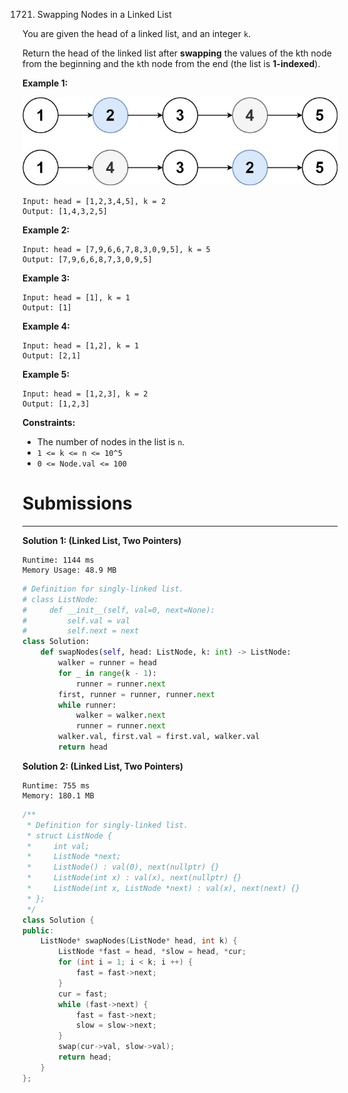 1721. Swapping Nodes in a Linked List

You are given the head of a linked list, and an integer `k`.

Return the head of the linked list after **swapping** the values of the kth node from the beginning and the `k`th node from the end (the list is **1-indexed**).

 

**Example 1:**

![1721_linked1.jpg](img/1721_linked1.jpg)
```
Input: head = [1,2,3,4,5], k = 2
Output: [1,4,3,2,5]
```

**Example 2:**
```
Input: head = [7,9,6,6,7,8,3,0,9,5], k = 5
Output: [7,9,6,6,8,7,3,0,9,5]
```

**Example 3:**
```
Input: head = [1], k = 1
Output: [1]
```

**Example 4:**
```
Input: head = [1,2], k = 1
Output: [2,1]
```

**Example 5:**
```
Input: head = [1,2,3], k = 2
Output: [1,2,3]
```

**Constraints:**

* The number of nodes in the list is `n`.
* `1 <= k <= n <= 10^5`
* `0 <= Node.val <= 100`

# Submissions
---
**Solution 1: (Linked List, Two Pointers)**
```
Runtime: 1144 ms
Memory Usage: 48.9 MB
```
```python
# Definition for singly-linked list.
# class ListNode:
#     def __init__(self, val=0, next=None):
#         self.val = val
#         self.next = next
class Solution:
    def swapNodes(self, head: ListNode, k: int) -> ListNode:
        walker = runner = head
        for _ in range(k - 1):
            runner = runner.next
        first, runner = runner, runner.next
        while runner:
            walker = walker.next
            runner = runner.next
        walker.val, first.val = first.val, walker.val
        return head
```

**Solution 2: (Linked List, Two Pointers)**
```
Runtime: 755 ms
Memory: 180.1 MB
```
```c++
/**
 * Definition for singly-linked list.
 * struct ListNode {
 *     int val;
 *     ListNode *next;
 *     ListNode() : val(0), next(nullptr) {}
 *     ListNode(int x) : val(x), next(nullptr) {}
 *     ListNode(int x, ListNode *next) : val(x), next(next) {}
 * };
 */
class Solution {
public:
    ListNode* swapNodes(ListNode* head, int k) {
        ListNode *fast = head, *slow = head, *cur;
        for (int i = 1; i < k; i ++) {
            fast = fast->next;
        }
        cur = fast;
        while (fast->next) {
            fast = fast->next;
            slow = slow->next;
        }
        swap(cur->val, slow->val);
        return head;
    }
};
```
